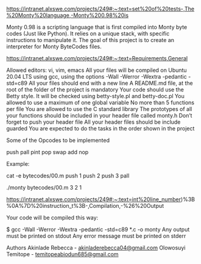 https://intranet.alxswe.com/projects/249#:~:text=set%20of%20tests-,The%20Monty%20language,-Monty%200.98%20is

Monty 0.98 is a scripting language that is first compiled into Monty byte codes (Just like Python). It relies on a unique stack, with specific instructions to manipulate it. The goal of this project is to create an interpreter for Monty ByteCodes files.

https://intranet.alxswe.com/projects/249#:~:text=Requirements,General

Allowed editors: vi, vim, emacs
All your files will be compiled on Ubuntu 20.04 LTS using gcc, using the options -Wall -Werror -Wextra -pedantic -std=c89
All your files should end with a new line
A README.md file, at the root of the folder of the project is mandatory
Your code should use the Betty style. It will be checked using betty-style.pl and betty-doc.pl
You allowed to use a maximum of one global variable
No more than 5 functions per file
You are allowed to use the C standard library
The prototypes of all your functions should be included in your header file called monty.h
Don’t forget to push your header file
All your header files should be include guarded
You are expected to do the tasks in the order shown in the project

Some of the Opcodes to be implemented

push
pall
pint
pop
swap
add
nop

Example:

cat -e bytecodes/00.m
push 1
push 2
push 3
pall

./monty bytecodes/00.m
3
2
1

https://intranet.alxswe.com/projects/249#:~:text=int%20line_number)%3B%0A%7D%20instruction_t%3B-,Compilation,-%26%20Output

Your code will be compiled this way:

$ gcc -Wall -Werror -Wextra -pedantic -std=c89 *.c -o monty
Any output must be printed on stdout
Any error message must be printed on stderr

Authors
Akinlade Rebecca - akinladerebecca04@gmail.com
Olowosuyi Temitope - temitopeabiodun685@gmail.com
